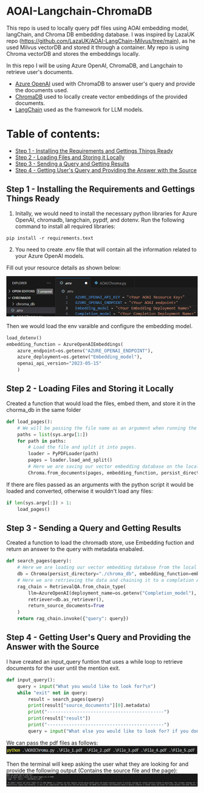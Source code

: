 # AOAI-Langchain-ChromaDB

This repo is used to locally query pdf files using AOAI embedding model, langChain, and Chroma DB embedding database. I was inspired by LazaUK repo (https://github.com/LazaUK/AOAI-LangChain-Milvus/tree/main), as he used Milvus vectorDB and stored it through a container. My repo is using Chroma vectorDB and stores the embeddings locally. 

In this repo I will be using Azure OpenAI, ChromaDB, and Langchain to retrieve user's documents.

* [Azure OpenAI](https://learn.microsoft.com/en-us/azure/ai-services/openai/overview) used with ChromaDB to answer user's query and provide the documents used.
* [ChromaDB](https://docs.trychroma.com/getting-started) used to locally create vector embeddings of the provided documents.
* [LangChain](https://python.langchain.com/docs/get_started/introduction) used as the framework for LLM models. 

# Table of contents:
- [Step 1 - Installing the Requirements and Gettings Things Ready](https://github.com/ABDFMSM/AOAI-Langchain-ChromaDB?tab=readme-ov-file#step-1---installing-the-requirements-and-gettings-things-ready)  
- [Step 2 - Loading Files and Storing it Locally](https://github.com/ABDFMSM/AOAI-Langchain-ChromaDB?tab=readme-ov-file#step-2---loading-the-files-and-storing-it-locally)  
- [Step 3 - Sending a Query and Getting Results](https://github.com/ABDFMSM/AOAI-Langchain-ChromaDB?tab=readme-ov-file#step-3---sending-a-query-and-getting-results)  
- [Step 4 - Getting User's Query and Providing the Answer with the Source]()  


## Step 1 - Installing the Requirements and Gettings Things Ready 

1. Initally, we would need to install the necessary python libraries for Azure OpenAI, chromadb, langchain, pypdf, and dotenv. 
Run the following command to install all required libraries: 
```
pip install -r requirements.text
```
2. You need to create .env file that will contain all the information related to your Azure OpenAI models.  

Fill out your resource details as shown below:  

  ![Env Varaibles](Images/env_image.png)

Then we would load the env varaible and configure the embedding model.
``` Python
load_dotenv()
embedding_function = AzureOpenAIEmbeddings(
    azure_endpoint=os.getenv("AZURE_OPENAI_ENDPOINT"),
    azure_deployment=os.getenv("Embedding_model"),
    openai_api_version="2023-05-15"
    )
```

## Step 2 - Loading Files and Storing it Locally 
Created a function that would load the files, embed them, and store it in the chorma_db in the same folder
``` Python
def load_pages():
    # We will be passing the file name as an argument when running the python script
    paths = list(sys.argv[1:])
    for path in paths:
        # Load the file and split it into pages. 
        loader = PyPDFLoader(path)
        pages = loader.load_and_split()
        # Here we are saving our vector embedding database on the local storage. 
        Chroma.from_documents(pages, embedding_function, persist_directory=r".\chroma_db")
```
If there are files passed as an arguments with the python script it would be loaded and converted, otherwise it wouldn't load any files: 

``` Python
if len(sys.argv[:]) > 1:
    load_pages()
``` 

## Step 3 - Sending a Query and Getting Results
Created a function to load the chromadb store, use Embedding fuction and return an answer to the query with metadata enabaled. 

``` Python
def search_pages(query):
    # Here we are loading our vector embedding database from the local storage. 
    db = Chroma(persist_directory="./chroma_db", embedding_function=embedding_function)
    # Here we are retrieving the data and chaining it to a completion AI model to summarize.
    rag_chain = RetrievalQA.from_chain_type(
        llm=AzureOpenAI(deployment_name=os.getenv("Completion_model"), openai_api_version="2023-05-15"),
        retriever=db.as_retriever(), 
        return_source_documents=True
    )
    return rag_chain.invoke({"query": query})
```

## Step 4 - Getting User's Query and Providing the Answer with the Source
I have created an input_query funtion that uses a while loop to retrieve documents for the user until the mention exit. 
``` python
def input_query():
    query = input("What you would like to look for?\n")
    while "exit" not in query:
        result = search_pages(query)
        print(result["source_documents"][0].metadata)
        print("-------------------------------------------")
        print(result["result"])
        print("-------------------------------------------")
        query = input("What else you would like to look for? if you don't have anything else to look for, type exit\n")
```

We can pass the pdf files as follows:  
![Python Command](Images/command.png)

Then the terminal will keep asking the user what they are looking for and provide the following output (Contains the source file and the page):   
![Output](Images/Output.png)




